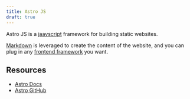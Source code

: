 ```yaml
---
title: Astro JS
draft: true
---
```


Astro JS is a [jaavscript](./javascript.md) framework for building static websites.

[Markdown](./markdown.md) is leveraged to create the content of the website, and you can plug in any [frontend framework](./frontend_framework.md) you want.

## Resources
- [Astro Docs](https://docs.astro.build/)
- [Astro GitHub](https://github.com/withastro/astro)
